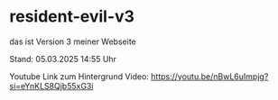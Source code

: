# resident-evil-v3
das ist Version 3 meiner Webseite

Stand: 05.03.2025 14:55 Uhr

Youtube Link zum Hintergrund Video: https://youtu.be/nBwL6uImpjg?si=eYnKLS8Qjb55xG3i

